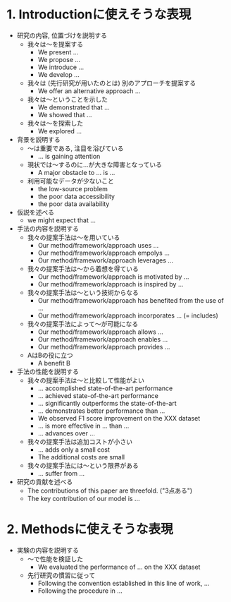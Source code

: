 # 1. Introductionに使えそうな表現
- 研究の内容, 位置づけを説明する
    - 我々は〜を提案する
        - We present ...
        - We propose ...
        - We introduce ...
        - We develop ...
    - 我々は (先行研究が用いたのとは) 別のアプローチを提案する
        - We offer an alternative approach ...
    - 我々は〜ということを示した
        - We demonstrated that ...
        - We showed that ...
    - 我々は〜を探索した
        - We explored ...
- 背景を説明する
    - 〜は重要である, 注目を浴びている
        - ... is gaining attention
    - 現状では〜するのに...が大きな障害となっている
        - A major obstacle to ... is ...
    - 利用可能なデータが少ないこと
        - the low-source problem
        - the poor data accessibility
        - the poor data availability
- 仮説を述べる
    - we might expect that ...
- 手法の内容を説明する
    - 我々の提案手法は〜を用いている
        - Our method/framework/approach uses ...
        - Our method/framework/approach empolys ...
        - Our method/framework/approach leverages ...
    - 我々の提案手法は〜から着想を得ている
        - Our method/framework/approach is motivated by ...
        - Our method/framework/approach is inspired by ...
    - 我々の提案手法は〜という技術からなる
        - Our method/framework/approach has benefited from the use of ...
        - Our method/framework/approach incorporates ... (= includes)
    - 我々の提案手法によって〜が可能になる
        - Our method/framework/approach allows ...
        - Our method/framework/approach enables ...
        - Our method/framework/approach provides ...
    - AはBの役に立つ
        - A benefit B
- 手法の性能を説明する
    - 我々の提案手法は〜と比較して性能がよい
        - ... accomplished state-of-the-art performance
        - ... achieved state-of-the-art performance
        - ... significantly outperforms the state-of-the-art
        - ... demonstrates better performance than ...
        - We observed F1 score improvement on the XXX dataset
        - ... is more effective in ... than ...
        - ... advances over ...
    - 我々の提案手法は追加コストが小さい
        - ... adds only a small cost
        - The additional costs are small
    - 我々の提案手法には〜という限界がある
        - ... suffer from ...
- 研究の貢献を述べる
    - The contributions of this paper are threefold. ("3点ある")
    - The key contribution of our model is ...

# 2. Methodsに使えそうな表現

- 実験の内容を説明する
    - 〜で性能を検証した
        - We evaluated the performance of ... on the XXX dataset
    - 先行研究の慣習に従って
        - Following the convention established in this line of work, ...
        - Following the procedure in ...
